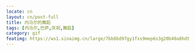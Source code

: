 ```yaml
---
locate: cn
layout: cn/post-full
title: 内马尔的舞蹈
tags: [内马尔,巴萨,庆祝,舞蹈]
category: gif
featimg: https://ws1.sinaimg.cn/large/7bb8bd97gy1fxs9mep6s3g20b40a8hdt.gif
---
```

